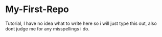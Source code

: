 # My-First-Repo
Tutorial,
I have no idea what to write here so i will just type this out, also dont judge me for any misspellings i do.
